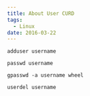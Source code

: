 ```yaml
---
title: About User CURD
tags:
  - Linux
date: 2016-03-22
---
```


```
adduser username
```

<!-- more -->

```
passwd username
```

```
gpasswd -a username wheel
```

```
userdel username
```